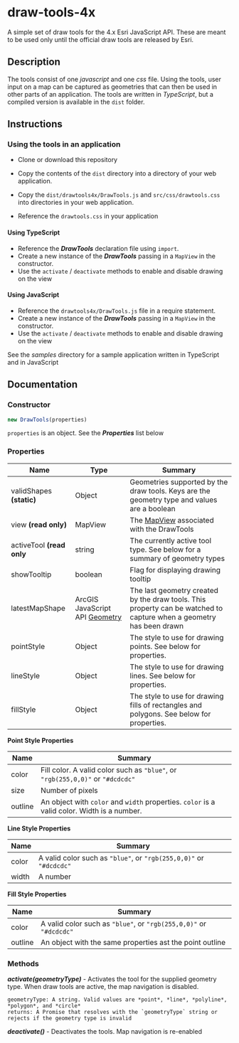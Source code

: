 # draw-tools-4x
A simple set of draw tools for the 4.x Esri JavaScript API. These are meant to be used only until the official draw tools are released by Esri.

## Description

The tools consist of one *javascript* and one *css* file. Using the tools, user input on a map can be captured as geometries that can then be used in other parts of an application. The tools are written in *TypeScript*, but a compiled version is available in the `dist` folder.

## Instructions

### Using the tools in an application
* Clone or download this repository
* Copy the contents of the `dist` directory into a directory of your web application.

* Copy the `dist/drawtools4x/DrawTools.js` and `src/css/drawtools.css` into directories in your web application.
* Reference the `drawtools.css` in your application

#### Using TypeScript
* Reference the ***DrawTools*** declaration file using `import`.
* Create a new instance of the ***DrawTools*** passing in a `MapView` in the constructor.
* Use the `activate` / `deactivate` methods to enable and disable drawing on the view

#### Using JavaScript
* Reference the `drawtools4x/DrawTools.js` file in a require statement.
* Create a new instance of the ***DrawTools*** passing in a `MapView` in the constructor.
* Use the `activate` / `deactivate` methods to enable and disable drawing on the view

See the *samples* directory for a sample application written in TypeScript and in JavaScript

## Documentation

### Constructor
```js
new DrawTools(properties)
```
  `properties` is an object. See the ***Properties*** list below
  
### Properties

| Name      | Type      | Summary                     |
| ----      | ------    | -------                     |
| validShapes  **(static)** | Object | Geometries supported by the draw tools. Keys are the geometry type and values are a boolean |
| view  **(read only)** | MapView | The [MapView](https://developers.arcgis.com/javascript/latest/api-reference/esri-views-MapView.html) associated with the DrawTools |
| activeTool   **(read only** | string |  The currently active tool type. See below for a summary of geometry types |
| showTooltip | boolean | Flag for displaying drawing tooltip |
| latestMapShape | ArcGIS JavaScript API [Geometry](https://developers.arcgis.com/javascript/latest/api-reference/esri-geometry-Geometry.html) | The last geometry created by the draw tools. This property can be watched to capture when a geometry has been drawn | 
| pointStyle | Object | The style to use for drawing points. See below for properties. |
| lineStyle | Object | The style to use for drawing lines. See below for properties. |
| fillStyle | Object | The style to use for drawing fills of rectangles and polygons. See below for properties. |


**Point Style Properties**
  
| Name | Summary |
| --- | --- |
| color | Fill color. A valid color such as `"blue"`, or `"rgb(255,0,0)"` or `"#dcdcdc"` |
| size | Number of pixels |
| outline | An object with `color` and `width` properties. `color` is a valid color. Width is a number.

**Line Style Properties**
  
| Name | Summary |
| --- | --- |
| color | A valid color such as `"blue"`, or `"rgb(255,0,0)"` or `"#dcdcdc"` |
| width | A number |

**Fill Style Properties**
  
| Name | Summary |
| --- | --- |
| color | A valid color such as `"blue"`, or `"rgb(255,0,0)"` or `"#dcdcdc"` |
| outline | An object with the same properties ast the point outline |


### Methods

***activate(geometryType)*** - Activates the tool for the supplied geometry type. When draw tools are active, the map navigation is disabled.

    geometryType: A string. Valid values are *point*, *line*, *polyline*, *polygon*, and *circle*
    returns: A Promise that resolves with the `geometryType` string or rejects if the geometry type is invalid
    
***deactivate()*** - Deactivates the tools. Map navigation is re-enabled

    
